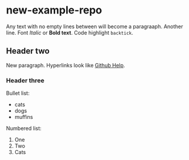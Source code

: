 # new-example-repo

Any text with no empty lines between will become a paragraaph.
Another line.
Font *Italic* or **Bold text**.
Code highlight `backtick`.

## Header two

New paragraph.
Hyperlinks look like [Github Help](https://help.github.com).

### Header three

Bullet list:


- cats
- dogs
- muffins

Numbered list:

1. One
2. Two 
3. Cats
